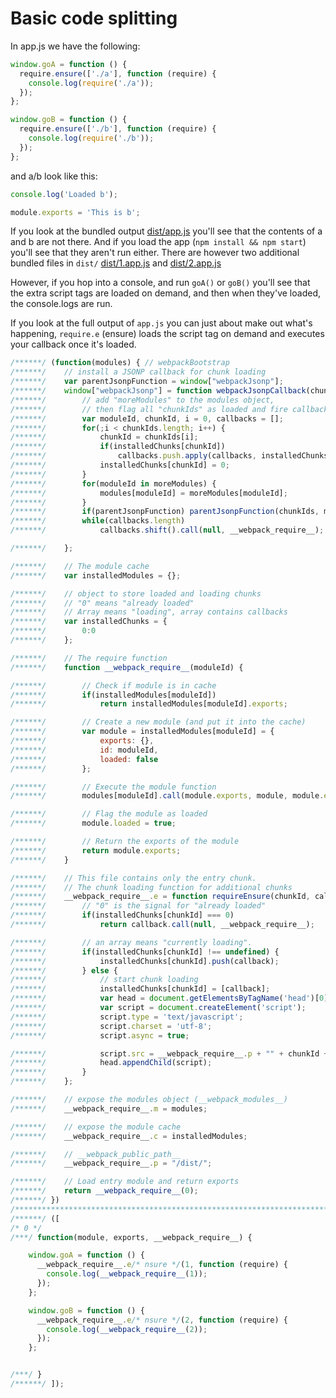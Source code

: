 # Basic code splitting

In app.js we have the following:

```javascript
window.goA = function () {
  require.ensure(['./a'], function (require) {
    console.log(require('./a'));
  });
};

window.goB = function () {
  require.ensure(['./b'], function (require) {
    console.log(require('./b'));
  });
};
```

and a/b look like this:

```javascript
console.log('Loaded b');

module.exports = 'This is b';
```

If you look at the bundled output [dist/app.js](./dist/app.js) you'll see that the contents of a and b are not there. And if you load the app (`npm install && npm start`) you'll see that they aren't run either. There are however two additional bundled files in `dist/` [dist/1.app.js](./dist/1.app.js) and [dist/2.app.js](./dist/2.app.js)

However, if you hop into a console, and run `goA()` or `goB()` you'll see that the extra script tags are loaded on demand, and then when they've loaded, the console.logs are run.


If you look at the full output of `app.js` you can just about make out what's happening, `require.e` (ensure) loads the script tag on demand and executes your callback once it's loaded.

```javascript
/******/ (function(modules) { // webpackBootstrap
/******/ 	// install a JSONP callback for chunk loading
/******/ 	var parentJsonpFunction = window["webpackJsonp"];
/******/ 	window["webpackJsonp"] = function webpackJsonpCallback(chunkIds, moreModules) {
/******/ 		// add "moreModules" to the modules object,
/******/ 		// then flag all "chunkIds" as loaded and fire callback
/******/ 		var moduleId, chunkId, i = 0, callbacks = [];
/******/ 		for(;i < chunkIds.length; i++) {
/******/ 			chunkId = chunkIds[i];
/******/ 			if(installedChunks[chunkId])
/******/ 				callbacks.push.apply(callbacks, installedChunks[chunkId]);
/******/ 			installedChunks[chunkId] = 0;
/******/ 		}
/******/ 		for(moduleId in moreModules) {
/******/ 			modules[moduleId] = moreModules[moduleId];
/******/ 		}
/******/ 		if(parentJsonpFunction) parentJsonpFunction(chunkIds, moreModules);
/******/ 		while(callbacks.length)
/******/ 			callbacks.shift().call(null, __webpack_require__);

/******/ 	};

/******/ 	// The module cache
/******/ 	var installedModules = {};

/******/ 	// object to store loaded and loading chunks
/******/ 	// "0" means "already loaded"
/******/ 	// Array means "loading", array contains callbacks
/******/ 	var installedChunks = {
/******/ 		0:0
/******/ 	};

/******/ 	// The require function
/******/ 	function __webpack_require__(moduleId) {

/******/ 		// Check if module is in cache
/******/ 		if(installedModules[moduleId])
/******/ 			return installedModules[moduleId].exports;

/******/ 		// Create a new module (and put it into the cache)
/******/ 		var module = installedModules[moduleId] = {
/******/ 			exports: {},
/******/ 			id: moduleId,
/******/ 			loaded: false
/******/ 		};

/******/ 		// Execute the module function
/******/ 		modules[moduleId].call(module.exports, module, module.exports, __webpack_require__);

/******/ 		// Flag the module as loaded
/******/ 		module.loaded = true;

/******/ 		// Return the exports of the module
/******/ 		return module.exports;
/******/ 	}

/******/ 	// This file contains only the entry chunk.
/******/ 	// The chunk loading function for additional chunks
/******/ 	__webpack_require__.e = function requireEnsure(chunkId, callback) {
/******/ 		// "0" is the signal for "already loaded"
/******/ 		if(installedChunks[chunkId] === 0)
/******/ 			return callback.call(null, __webpack_require__);

/******/ 		// an array means "currently loading".
/******/ 		if(installedChunks[chunkId] !== undefined) {
/******/ 			installedChunks[chunkId].push(callback);
/******/ 		} else {
/******/ 			// start chunk loading
/******/ 			installedChunks[chunkId] = [callback];
/******/ 			var head = document.getElementsByTagName('head')[0];
/******/ 			var script = document.createElement('script');
/******/ 			script.type = 'text/javascript';
/******/ 			script.charset = 'utf-8';
/******/ 			script.async = true;

/******/ 			script.src = __webpack_require__.p + "" + chunkId + ".app.js";
/******/ 			head.appendChild(script);
/******/ 		}
/******/ 	};

/******/ 	// expose the modules object (__webpack_modules__)
/******/ 	__webpack_require__.m = modules;

/******/ 	// expose the module cache
/******/ 	__webpack_require__.c = installedModules;

/******/ 	// __webpack_public_path__
/******/ 	__webpack_require__.p = "/dist/";

/******/ 	// Load entry module and return exports
/******/ 	return __webpack_require__(0);
/******/ })
/************************************************************************/
/******/ ([
/* 0 */
/***/ function(module, exports, __webpack_require__) {

	window.goA = function () {
	  __webpack_require__.e/* nsure */(1, function (require) {
	    console.log(__webpack_require__(1));
	  });
	};

	window.goB = function () {
	  __webpack_require__.e/* nsure */(2, function (require) {
	    console.log(__webpack_require__(2));
	  });
	};


/***/ }
/******/ ]);
```
